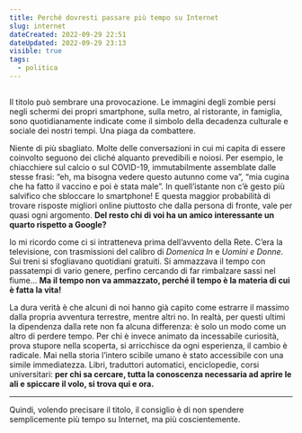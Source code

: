 ```yaml
---
title: Perché dovresti passare più tempo su Internet
slug: internet
dateCreated: 2022-09-29 22:51
dateUpdated: 2022-09-29 23:13
visible: true
tags:
  - politica
---
```


##

<span class="newthought">Il titolo</span> può sembrare una provocazione. Le immagini degli zombie persi negli schermi dei propri smartphone, sulla metro, al ristorante, in famiglia, sono quotidianamente indicate come il simbolo della decadenza culturale e sociale dei nostri tempi. Una piaga da combattere.

Niente di più sbagliato. Molte delle conversazioni in cui mi capita di essere coinvolto seguono dei cliché alquanto prevedibili e noiosi. Per esempio, le chiacchiere sul calcio o sul COVID-19, immutabilmente assemblate dalle stesse frasi: “eh, ma bisogna vedere questo autunno come va”, “mia cugina che ha fatto il vaccino e poi è stata male”. In quell’istante non c’è gesto più salvifico che sbloccare lo smartphone! E questa maggior probabilità di trovare risposte migliori online piuttosto che dalla persona di fronte, vale per quasi ogni argomento. **Del resto chi di voi ha un amico interessante un quarto rispetto a Google?**

Io mi ricordo come ci si intratteneva prima dell’avvento della Rete. C’era la televisione, con trasmissioni del calibro di _Domenica In_ e _Uomini e Donne_. Sui treni si sfogliavano quotidiani gratuiti. Si ammazzava il tempo con passatempi di vario genere, perfino cercando di far rimbalzare sassi nel fiume… **Ma il tempo non va ammazzato, perché il tempo è la materia di cui è fatta la vita!**

La dura verità è che alcuni di noi hanno già capito come estrarre il massimo dalla propria avventura terrestre, mentre altri no. In realtà, per questi ultimi la dipendenza dalla rete non fa alcuna differenza: è solo un modo come un altro di perdere tempo. Per chi è invece animato da incessabile curiosità, prova stupore nella scoperta, si arricchisce da ogni esperienza, il cambio è radicale. Mai nella storia l’intero scibile umano è stato accessibile con una simile immediatezza. Libri, traduttori automatici, enciclopedie, corsi universitari: **per chi sa cercare, tutta la conoscenza necessaria ad aprire le ali e spiccare il volo, si trova qui e ora.**

---

Quindi, volendo precisare il titolo, il consiglio è di non spendere semplicemente più tempo su Internet, ma più coscientemente.
